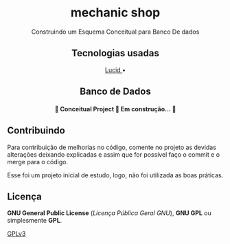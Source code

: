 <h1 align="center">mechanic shop</h1>
<p align="center">Construindo um Esquema Conceitual para Banco De dados</p>
<h2 align="center">Tecnologias usadas</h2>
<p align="center">
 <a href="#tecnologias">
 Lucid </a> • 
</p>

<h2 align="center">Banco de Dados</h2>
<p align="center">
 <a href="#tecnologias">
 </a> 
</p>

<h4 align="center"> 
	🚧  Conceitual Project 🚀 Em construção...  🚧
</h4>

## Contribuindo
 
Para contribuição de melhorias no código, comente no projeto as devidas alterações deixando explicadas e assim que for possível faço o commit e o merge para o código.
 
Esse foi um projeto inicial de estudo, logo, não foi utilizada as boas práticas.
 
## Licença
 
**GNU General Public License** (_Licença Pública Geral GNU_), **GNU GPL** ou simplesmente **GPL**.
 
[GPLv3](https://www.gnu.org/licenses/gpl-3.0.html) 
